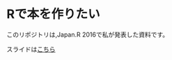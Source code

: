 # Rで本を作りたい

このリポジトリは,Japan.R 2016で私が発表した資料です。

スライドは[こちら](https://kazutan.github.io/JapanR2016/JapanR2016.html)